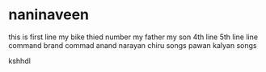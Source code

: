 # naninaveen
this is first line
my bike
thied number
my father
my son
4th line 
5th line
line command 
brand commad
anand
narayan
chiru songs
pawan kalyan songs

kshhdl